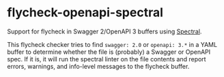# flycheck-openapi-spectral

Support for flycheck in Swagger 2/OpenAPI 3 buffers using [Spectral](https://github.com/stoplightio/spectral).

This flycheck checker tries to find `swagger: 2.0` or `openapi: 3.*` in a YAML buffer to determine whether the file is (probably) a Swagger or OpenAPI spec. If it is, it will run the spectral linter on the file contents and report errors, warnings, and info-level messages to the flycheck buffer.

